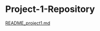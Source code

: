 # Project-1-Repository


[README_project1.md](https://github.com/thom1678/Project-1-Repository/files/7908996/README_project1.md)
